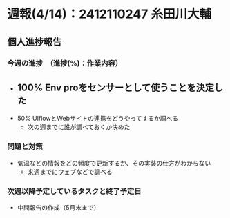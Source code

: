 # 週報(4/14)：2412110247 糸田川大輔

## 個人進捗報告
### 今週の進捗　（進捗(%)：作業内容）
[](0%:未着手,50%:開始,100%:作業完了)
- 100% Env proをセンサーとして使うことを決定した
  -  
- 50% UIflowとWebサイトの連携をどうやってするか調べる
	- 次の週までに誰が調べておくか決めた

### 問題と対策
[](問題：発生しているネガティブな事項。なければ「なし」とする)
[](対策：「いつまでに」、「何をするか」を明記する。)
- 気温などの情報をどの頻度で更新するか、その実装の仕方がわからない
  - 来週までにウェブなどで調べる

### 次週以降予定しているタスクと終了予定日
[](次週やることのほか、やるべきタスクを挙げる)
- 中間報告の作成（5月末まで）

